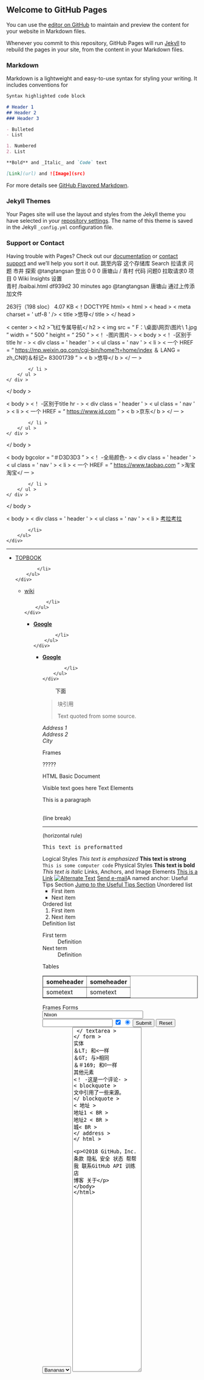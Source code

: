 ## Welcome to GitHub Pages

You can use the [editor on GitHub](https://github.com/tangtangsan/qingcun/edit/master/index.md) to maintain and preview the content for your website in Markdown files.

Whenever you commit to this repository, GitHub Pages will run [Jekyll](https://jekyllrb.com/) to rebuild the pages in your site, from the content in your Markdown files.

### Markdown

Markdown is a lightweight and easy-to-use syntax for styling your writing. It includes conventions for

```markdown
Syntax highlighted code block

# Header 1
## Header 2
### Header 3

- Bulleted
- List

1. Numbered
2. List

**Bold** and _Italic_ and `Code` text

[Link](url) and ![Image](src)
```

For more details see [GitHub Flavored Markdown](https://guides.github.com/features/mastering-markdown/).

### Jekyll Themes

Your Pages site will use the layout and styles from the Jekyll theme you have selected in your [repository settings](https://github.com/tangtangsan/qingcun/settings). The name of this theme is saved in the Jekyll `_config.yml` configuration file.

### Support or Contact

Having trouble with Pages? Check out our [documentation](https://help.github.com/categories/github-pages-basics/) or [contact support](https://github.com/contact) and we’ll help you sort it out.
跳至内容
这个存储库
Search
拉请求
问题
市井
探索
 @tangtangsan
 登出
0
0 0 唐塘山 / 青村
 代码 问题0 拉取请求0 项目 0 Wiki Insights 设置   
青村 /baibai.html
df939d2  30 minutes ago
@tangtangsan 唐塘山 通过上传添加文件
     
263行（198 sloc）  4.07 KB
<！DOCTYPE html>
< html >
< head >
	< meta  charset = ' utf-8 ' />
	< title >悠导</ title >
</ head >

< center > < h2 >飞红专属导航</ h2 >
< img  src = “ F：\桌面\网页\图片\ 1.jpg ”  width = “ 500 ”  height = “ 250 ” > <！ -图片图片- >
< body > <！ -区别于title hr - >
	< div  class = ' header ' >
		< ul  class = ' nav ' >
			< li >
				< 一个 HREF = “ https://mp.weixin.qq.com/cgi-bin/home?t=home/index ＆ LANG = zh_CN的＆标记= 83001739 ” > < b >悠导</ b > </ 一 >

			</ li >
		</ ul >
	</ div >
</ body >


< body > <！ -区别于title hr - >
	< div  class = ' header ' >
		< ul  class = ' nav ' >
			< li >
				< 一个 HREF = “ https://www.jd.com ” > < b >京东</ b > </ 一 >

			</ li >
		</ ul >
	</ div >
</ body >

< body  bgcolor = “＃D3D3D3 ” > <！ -全局颜色- >
	< div  class = ' header ' >
		< ul  class = ' nav ' >
			< li >
				< 一个 HREF = “ https://www.taobao.com ” >淘宝淘宝</ 一 >

			</ li >
		</ ul >
	</ div >
</ body >

< body >
	< div  class = ' header ' >
		< ul  class = ' nav ' >
			< li >
				<a href="https://www.kaola.com">考拉考拉</a>

			</li>
		</ul>
	</div>
</body>

<hr />  <!--分割线hr-->
<p>     <!--段落-->
<body>
	<div class='header'> 
		<ul class='nav'> 
			<li>
				<a href="http://topbook.cc">TOPBOOK</a>

			</li>
		</ul>
	</div>
</body>
</p>

<body>
	<div class='header'> 
		<ul class='nav'> 
			<li>
				<a href="https://www.wikipedia.org/">wiki</a>

			</li>
		</ul>
	</div>
</body>
</p>
<body >
	<div class='header'> 
		<ul class='nav'> 
			<li color="#D3D3D3">
				<a href="https://www.google.com"><b>Google</b></a>

			</li>
		</ul>
	</div>
</body>
</p>
</p>
<body >
	<div class='header'> 
		<ul class='nav'> 
			<li color="#D3D3D3">
				<a href="https://www.google.com"><b>Google</b></a>

			</li>
		</ul>
	</div>
</body>
</p>





















<pre>
	下面<!--预留格式-->
</pre>
























<!-- This is a comment -->
<blockquote> <p>块引用</p>
Text quoted from some source.
</blockquote>
<address>
Address 1<br>
Address 2<br>
City<br>
</address>

Frames
<frameset cols="15%,75%">
  <frame src="page1.htm">
  <frame src="page2.htm">
</frameset>?????


HTML Basic Document
<html>
<head>
<title>Document name goes here</title>
</head>
<body>
Visible text goes here
</body>
</html>
Text Elements
<p>This is a paragraph</p>
<br> (line break)
<hr> (horizontal rule)
<pre>This text is preformatted</pre>
Logical Styles
<em>This text is emphasized</em>
<strong>This text is strong</strong>
<code>This is some computer code</code>
Physical Styles
<b>This text is bold</b>
<i>This text is italic</i>
Links, Anchors, and Image Elements
<a href="http://www.example.com/">This is a Link</a>
<a href="http://www.example.com/"><img src="URL"
alt="Alternate Text"></a>
<a href="mailto:webmaster@example.com">Send e-mail</a>A named anchor:
<a name="tips">Useful Tips Section</a>
<a href="#tips">Jump to the Useful Tips Section</a>
Unordered list
<ul>
<li>First item</li>
<li>Next item</li>
</ul>
Ordered list
<ol>
<li>First item</li>
<li>Next item</li>
</ol>
Definition list
<dl>
<dt>First term</dt>
<dd>Definition</dd>
<dt>Next term</dt>
<dd>Definition</dd>
</dl>
Tables
<table border="1">
<tr>
  <th>someheader</th>
  <th>someheader</th>
</tr>
<tr>
  <td>sometext</td>
  <td>sometext</td>
</tr>
</table>
Frames
<frameset cols="25%,75%">
  <frame src="page1.htm">
  <frame src="page2.htm">
</frameset>
Forms
<form action="http://www.example.com/test.asp" method="post/get">
<input type="text" name="lastname"
value="Nixon" size="30" maxlength="50">
<input type="password">
<input type="checkbox" checked="checked">
<input type="radio" checked="checked">
<input type="submit">
<input type="reset">
<input type="hidden">
<select>
<option>Apples
<option selected>Bananas
<option>Cherries
</select>
<textarea name="Comment" rows="60"
cols = “ 20 ” > </ textarea >
</ form >
实体
＆LT; 和<一样
＆GT; 与>相同
＆＃169; 和©一样
其他元素
<！ -这是一个评论- >
< blockquote >
文中引用了一些来源。
</ blockquote >
< 地址 >
地址1 < BR >
地址2 < BR >
城< BR >
</ address >
</ html >

©2018 GitHub，Inc.
条款
隐私
安全
状态
帮帮我
联系GitHub
API
训练
店
博客
关于
